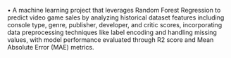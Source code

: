 •	A machine learning project that leverages Random Forest Regression to predict video game sales by analyzing historical dataset features including console type, genre, publisher, developer, and critic scores, incorporating data preprocessing techniques like label encoding and handling missing values, with model performance evaluated through R2 score and Mean Absolute Error (MAE) metrics.
